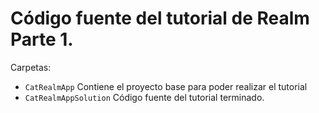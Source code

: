 # Código fuente del tutorial de Realm Parte 1.

Carpetas:

- <code>CatRealmApp</code> Contiene el proyecto base para poder realizar el tutorial
- <code>CatRealmAppSolution</code> Código fuente del tutorial terminado.